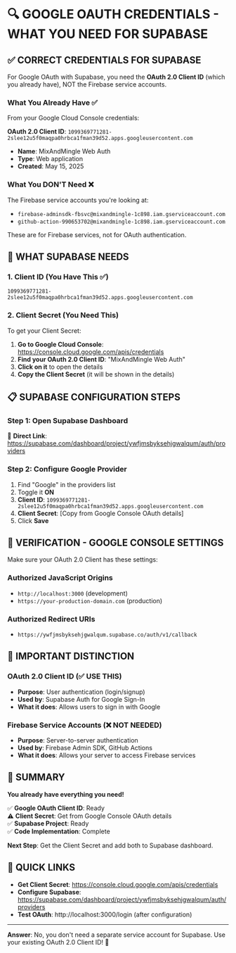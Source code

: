 # 🔍 GOOGLE OAUTH CREDENTIALS - WHAT YOU NEED FOR SUPABASE

## ✅ CORRECT CREDENTIALS FOR SUPABASE

For Google OAuth with Supabase, you need the **OAuth 2.0 Client ID** (which you already have), NOT the Firebase service accounts.

### What You Already Have ✅
From your Google Cloud Console credentials:

**OAuth 2.0 Client ID**: `1099369771281-2slee12u5f0maqpa0hrbca1fman39d52.apps.googleusercontent.com`
- **Name**: MixAndMingle Web Auth
- **Type**: Web application  
- **Created**: May 15, 2025

### What You DON'T Need ❌
The Firebase service accounts you're looking at:
- `firebase-adminsdk-fbsvc@mixandmingle-1c898.iam.gserviceaccount.com`
- `github-action-990653702@mixandmingle-1c898.iam.gserviceaccount.com`

These are for Firebase services, not for OAuth authentication.

## 🔑 WHAT SUPABASE NEEDS

### 1. Client ID (You Have This ✅)
```
1099369771281-2slee12u5f0maqpa0hrbca1fman39d52.apps.googleusercontent.com
```

### 2. Client Secret (You Need This)
To get your Client Secret:

1. **Go to Google Cloud Console**: https://console.cloud.google.com/apis/credentials
2. **Find your OAuth 2.0 Client ID**: "MixAndMingle Web Auth"
3. **Click on it** to open the details
4. **Copy the Client Secret** (it will be shown in the details)

## 📋 SUPABASE CONFIGURATION STEPS

### Step 1: Open Supabase Dashboard
🔗 **Direct Link**: https://supabase.com/dashboard/project/ywfjmsbyksehjgwalqum/auth/providers

### Step 2: Configure Google Provider
1. Find "Google" in the providers list
2. Toggle it **ON**
3. **Client ID**: `1099369771281-2slee12u5f0maqpa0hrbca1fman39d52.apps.googleusercontent.com`
4. **Client Secret**: [Copy from Google Console OAuth details]
5. Click **Save**

## 🔧 VERIFICATION - GOOGLE CONSOLE SETTINGS

Make sure your OAuth 2.0 Client has these settings:

### Authorized JavaScript Origins
- `http://localhost:3000` (development)
- `https://your-production-domain.com` (production)

### Authorized Redirect URIs  
- `https://ywfjmsbyksehjgwalqum.supabase.co/auth/v1/callback`

## 🚨 IMPORTANT DISTINCTION

### OAuth 2.0 Client ID (✅ USE THIS)
- **Purpose**: User authentication (login/signup)
- **Used by**: Supabase Auth for Google Sign-In
- **What it does**: Allows users to sign in with Google

### Firebase Service Accounts (❌ NOT NEEDED)
- **Purpose**: Server-to-server authentication
- **Used by**: Firebase Admin SDK, GitHub Actions
- **What it does**: Allows your server to access Firebase services

## 🎯 SUMMARY

**You already have everything you need!**

✅ **Google OAuth Client ID**: Ready  
⚠️ **Client Secret**: Get from Google Console OAuth details  
✅ **Supabase Project**: Ready  
✅ **Code Implementation**: Complete  

**Next Step**: Get the Client Secret and add both to Supabase dashboard.

## 🔗 QUICK LINKS

- **Get Client Secret**: https://console.cloud.google.com/apis/credentials
- **Configure Supabase**: https://supabase.com/dashboard/project/ywfjmsbyksehjgwalqum/auth/providers
- **Test OAuth**: http://localhost:3000/login (after configuration)

---

**Answer**: No, you don't need a separate service account for Supabase. Use your existing OAuth 2.0 Client ID! 🚀
